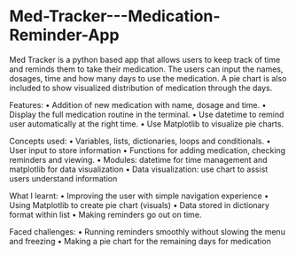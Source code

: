 # Med-Tracker---Medication-Reminder-App

Med Tracker is a python based app that allows users to keep track of time and reminds them to take their medication. The users can input the names, dosages, time and how many days to use the medication. A pie chart is also included to show visualized distribution of medication through the days.

Features:
•	Addition of  new medication with name, dosage  and time.
•	Display the full medication routine in the terminal.
•	Use datetime to remind user automatically at the right time. 
•	Use Matplotlib to visualize pie charts.

Concepts used:
•	Variables, lists, dictionaries, loops and conditionals.
•	User input to store information
•	Functions for adding medication, checking reminders and viewing.
•	Modules: datetime for time management and matplotlib for data visualization
•	Data visualization: use chart to assist users understand information

What I learnt:
•	Improving the user with simple navigation experience
•	Using Matplotlib to create pie chart (visuals)
•	Data stored in dictionary format within list
•	Making reminders go out on time.

Faced challenges:
•	Running reminders smoothly without slowing the menu and freezing
•	Making a pie chart for the remaining days for medication

